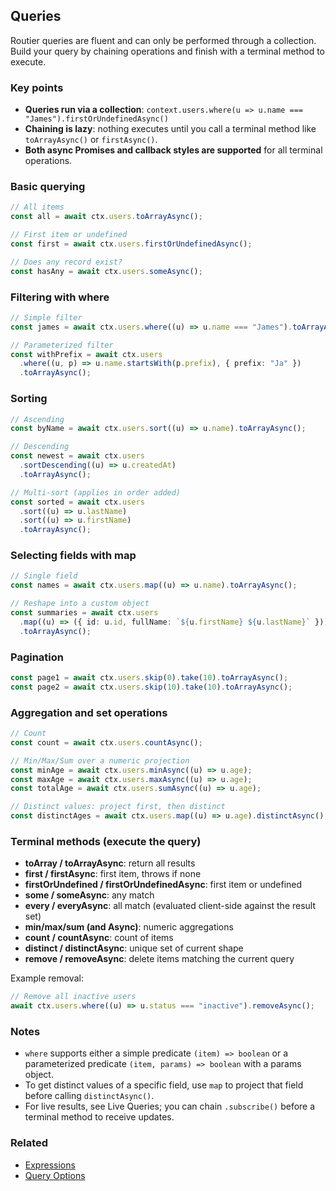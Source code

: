 ## Queries

Routier queries are fluent and can only be performed through a collection. Build your query by chaining operations and finish with a terminal method to execute.

### Key points

- **Queries run via a collection**: `context.users.where(u => u.name === "James").firstOrUndefinedAsync()`
- **Chaining is lazy**: nothing executes until you call a terminal method like `toArrayAsync()` or `firstAsync()`.
- **Both async Promises and callback styles are supported** for all terminal operations.

### Basic querying

```ts
// All items
const all = await ctx.users.toArrayAsync();

// First item or undefined
const first = await ctx.users.firstOrUndefinedAsync();

// Does any record exist?
const hasAny = await ctx.users.someAsync();
```

### Filtering with where

```ts
// Simple filter
const james = await ctx.users.where((u) => u.name === "James").toArrayAsync();

// Parameterized filter
const withPrefix = await ctx.users
  .where((u, p) => u.name.startsWith(p.prefix), { prefix: "Ja" })
  .toArrayAsync();
```

### Sorting

```ts
// Ascending
const byName = await ctx.users.sort((u) => u.name).toArrayAsync();

// Descending
const newest = await ctx.users
  .sortDescending((u) => u.createdAt)
  .toArrayAsync();

// Multi-sort (applies in order added)
const sorted = await ctx.users
  .sort((u) => u.lastName)
  .sort((u) => u.firstName)
  .toArrayAsync();
```

### Selecting fields with map

```ts
// Single field
const names = await ctx.users.map((u) => u.name).toArrayAsync();

// Reshape into a custom object
const summaries = await ctx.users
  .map((u) => ({ id: u.id, fullName: `${u.firstName} ${u.lastName}` }))
  .toArrayAsync();
```

### Pagination

```ts
const page1 = await ctx.users.skip(0).take(10).toArrayAsync();
const page2 = await ctx.users.skip(10).take(10).toArrayAsync();
```

### Aggregation and set operations

```ts
// Count
const count = await ctx.users.countAsync();

// Min/Max/Sum over a numeric projection
const minAge = await ctx.users.minAsync((u) => u.age);
const maxAge = await ctx.users.maxAsync((u) => u.age);
const totalAge = await ctx.users.sumAsync((u) => u.age);

// Distinct values: project first, then distinct
const distinctAges = await ctx.users.map((u) => u.age).distinctAsync();
```

### Terminal methods (execute the query)

- **toArray / toArrayAsync**: return all results
- **first / firstAsync**: first item, throws if none
- **firstOrUndefined / firstOrUndefinedAsync**: first item or undefined
- **some / someAsync**: any match
- **every / everyAsync**: all match (evaluated client-side against the result set)
- **min/max/sum (and Async)**: numeric aggregations
- **count / countAsync**: count of items
- **distinct / distinctAsync**: unique set of current shape
- **remove / removeAsync**: delete items matching the current query

Example removal:

```ts
// Remove all inactive users
await ctx.users.where((u) => u.status === "inactive").removeAsync();
```

### Notes

- `where` supports either a simple predicate `(item) => boolean` or a parameterized predicate `(item, params) => boolean` with a params object.
- To get distinct values of a specific field, use `map` to project that field before calling `distinctAsync()`.
- For live results, see Live Queries; you can chain `.subscribe()` before a terminal method to receive updates.

### Related

- [Expressions](/concepts/queries/expressions/)
- [Query Options](/concepts/queries/query-options/)
